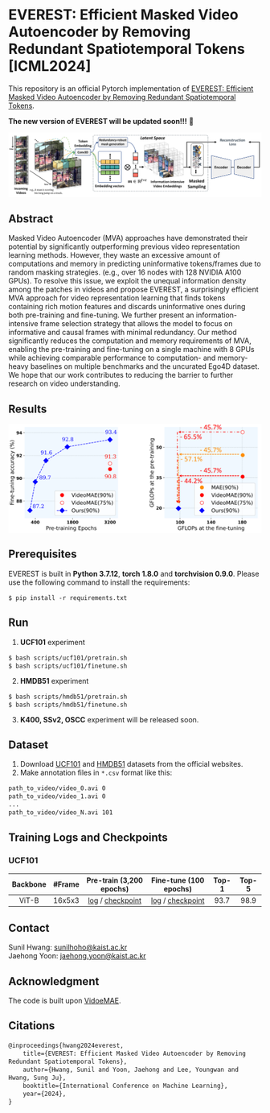 # EVEREST: Efficient Masked Video Autoencoder by Removing Redundant Spatiotemporal Tokens [ICML2024]

This repository is an official Pytorch implementation of [EVEREST: Efficient Masked Video Autoencoder by Removing Redundant Spatiotemporal Tokens](https://arxiv.org/abs/2211.10636).

**The new version of EVEREST will be updated soon!!!** 🚨

<p align="center">
  <img align="middle" width="1000" src="assets/EVEREST_concept.PNG">
</p>

## Abstract

Masked Video Autoencoder (MVA) approaches have demonstrated their potential by significantly outperforming previous video representation learning methods. However, they waste an excessive amount of computations and memory in predicting uninformative tokens/frames due to random masking strategies. (e.g., over 16 nodes with 128 NVIDIA A100 GPUs). To resolve this issue, we exploit the unequal information density among the patches in videos and propose EVEREST, a surprisingly efficient MVA approach for video representation learning that finds tokens containing rich motion features and discards uninformative ones during both pre-training and fine-tuning. We further present an information-intensive frame selection strategy that allows the model to focus on informative and causal frames with minimal redundancy. Our method significantly reduces the computation and memory requirements of MVA, enabling the pre-training and fine-tuning on a single machine with 8 GPUs while achieving comparable performance to computation- and memory-heavy baselines on multiple benchmarks and the uncurated Ego4D dataset. We hope that our work contributes to reducing the barrier to further research on video understanding.

## Results

<p align="center">
  <img align="middle" width="750" src="assets/EVEREST_plot.PNG">
</p>

## Prerequisites
EVEREST is built in **Python 3.7.12**, **torch 1.8.0** and **torchvision 0.9.0**. Please use the following command to install the requirements:
```
$ pip install -r requirements.txt
```

## Run
1. __UCF101__ experiment
```
$ bash scripts/ucf101/pretrain.sh
$ bash scripts/ucf101/finetune.sh
```

2. __HMDB51__ experiment

```
$ bash scripts/hmdb51/pretrain.sh
$ bash scripts/hmdb51/finetune.sh
```

3. __K400, SSv2, OSCC__ experiment will be released soon.

## Dataset
1. Download [UCF101](https://www.crcv.ucf.edu/data/UCF101.php) and [HMDB51](https://serre-lab.clps.brown.edu/resource/hmdb-a-large-human-motion-database/) datasets from the official websites.
2. Make annotation files in `*.csv` format like this:
```
path_to_video/video_0.avi 0
path_to_video/video_1.avi 0
...
path_to_video/video_N.avi 101
```

## Training Logs and Checkpoints
### UCF101

| Backbone | \#Frame |                          Pre-train (3,200 epochs)                           |                          Fine-tune (100 epochs)                           | Top-1 | Top-5 |
| :------: | :-----: | :----------------------------------------------------------: | :----------------------------------------------------------: | :---: | :---: |
|  ViT-B   |  16x5x3  | [log](https://drive.google.com/file/d/1dupg3ultdh1qsijUAYSZm8-hW2SAspLT/view?usp=share_link) / [checkpoint](https://drive.google.com/file/d/1liGNGprKdfiOCArK-WMqIcfeOJ-AZKzr/view?usp=share_link) | [log](https://drive.google.com/file/d/1EMlHBPqTC1_QURiCiaOdwPeoXdL67Gql/view?usp=share_link) / [checkpoint](https://drive.google.com/file/d/1iGFUxYpzjb7zaajB0O0j1MzS6PzyzrQF/view?usp=share_link) | 93.7  | 98.9  |

## Contact
Sunil Hwang: sunilhoho@kaist.ac.kr   
Jaehong Yoon: jaehong.yoon@kaist.ac.kr

## Acknowledgment
The code is built upon [VidoeMAE](https://github.com/MCG-NJU/VideoMAE).

## Citations
```
@inproceedings{hwang2024everest,
    title={EVEREST: Efficient Masked Video Autoencoder by Removing Redundant Spatiotemporal Tokens},
    author={Hwang, Sunil and Yoon, Jaehong and Lee, Youngwan and Hwang, Sung Ju},
    booktitle={International Conference on Machine Learning},
    year={2024},
}
```